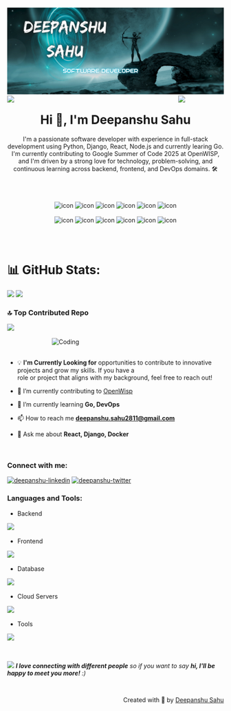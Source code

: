 ![logo](banner.png)
<img align="left" src="https://user-images.githubusercontent.com/65187002/144930161-2f783401-8d27-4fdf-a2f7-cc0ba32f1f1f.gif" width="21%" style="display:inline;"><img align="right" src="https://user-images.githubusercontent.com/65187002/144930161-2f783401-8d27-4fdf-a2f7-cc0ba32f1f1f.gif" width="21%" style="display:inline;">

<h1 align="center">Hi 👋, I'm Deepanshu Sahu</h1>

<div align="center" style="max-width: 800px; margin: auto;">
  <p> I'm a passionate software developer with experience in full-stack development using Python, Django, React, Node.js and currently learing Go. I'm currently contributing to Google Summer of Code 2025 at OpenWISP, and I'm driven by a strong love for technology, problem-solving, and continuous learning across backend, frontend, and DevOps domains. 🛠️</p>
</div>

<br><br>


<div align="center">
 <img src="https://techstack-generator.vercel.app/cpp-icon.svg" alt="icon" width="50" height="50" />
 <img src="https://techstack-generator.vercel.app/python-icon.svg" alt="icon" width="50" height="50" />
 <img src="https://techstack-generator.vercel.app/django-icon.svg" alt="icon" width="50" height="50" />
 <img src="https://techstack-generator.vercel.app/mysql-icon.svg" alt="icon" width="50" height="50" />
 <img src="https://techstack-generator.vercel.app/docker-icon.svg" alt="icon" width="50" height="50" />
 <img src="https://techstack-generator.vercel.app/aws-icon.svg" alt="icon" width="50" height="50" />
</div>

<br>

<div align="center">
  <img src="https://techstack-generator.vercel.app/react-icon.svg" alt="icon" width="50" height="50" />
  <img src="https://techstack-generator.vercel.app/js-icon.svg" alt="icon"width="50" height="50" />
  <img src="https://techstack-generator.vercel.app/ts-icon.svg" alt="icon" width="50" height="50" />
  <img src="https://techstack-generator.vercel.app/redux-icon.svg" alt="icon" width="50" height="50" />
  <img src="https://techstack-generator.vercel.app/restapi-icon.svg" alt="icon" width="50" height="50" />
  <img src="https://techstack-generator.vercel.app/nginx-icon.svg" alt="icon" width="50" height="50" />
</div>

<br><br>
<!-- <img src="https://imgur.com/dBaSKWF.gif" height="20" width="100%"> -->

# 📊 GitHub Stats:
![](https://github-readme-stats.vercel.app/api?username=dee077&theme=radical&hide_border=false&include_all_commits=false&count_private=true)
![](https://github-readme-streak-stats.herokuapp.com/?user=dee077&theme=radical&hide_border=false)<br/>
### 🔝 Top Contributed Repo
![](https://github-contributor-stats.vercel.app/api?username=dee077&limit=5&theme=dark&combine_all_yearly_contributions=true)

<!-- <img src="https://i.imgur.com/dBaSKWF.gif" height="20" width="100%"> -->

<img align="right" alt="Coding" width="400" src="https://user-images.githubusercontent.com/74038190/229223263-cf2e4b07-2615-4f87-9c38-e37600f8381a.gif">
<br><br>

- 💡 **I'm Currently Looking for** opportunities to contribute to innovative projects and grow my skills. If you have a  
  role or project that aligns with my background, feel free to reach out!

- 🔭 I’m currently contributing to [OpenWisp](https://github.com/openwisp)

- 🌱 I’m currently learning **Go, DevOps**

- 📫 How to reach me **deepanshu.sahu2811@gmail.com**

- 💬 Ask me about **React, Django, Docker**

<br>
<h3 align="left">Connect with me:</h3>


<a href="https://linkedin.com/in/deepanshu-sahu-1a14151a8" target="blank"><img align="" src="https://raw.githubusercontent.com/rahuldkjain/github-profile-readme-generator/master/src/images/icons/Social/linked-in-alt.svg" alt="deepanshu-linkedin" height="30" width="40" /></a>
<a href="https://x.com/DeepanshuS2156" target="blank"><img align="" src="https://raw.githubusercontent.com/rahuldkjain/github-profile-readme-generator/master/src/images/icons/Social/twitter.svg" alt="deepanshu-twitter" height="30" width="40" /></a>

<!-- <img src="https://i.imgur.com/dBaSKWF.gif" height="20" width="100%"> -->

<h3 align="left">Languages and Tools:</h3>

- Backend
<p align="left">
  <a href="https://skillicons.dev">
    <img src="https://skillicons.dev/icons?i=django,nodejs,fastapi,express" />
  </a>
</p>

- Frontend
<p align="left">
  <a href="https://skillicons.dev">
    <img src="https://skillicons.dev/icons?i=ts,js,react,redux,tailwind,materialui" />
  </a>
</p>

- Database
<p align="left">
  <a href="https://skillicons.dev">
    <img src="https://skillicons.dev/icons?i=mongodb,mysql,postgresql" />
  </a>
</p>

- Cloud Servers
<p align="left">
  <a href="https://skillicons.dev">
    <img src="https://skillicons.dev/icons?i=aws,firebase,cloudflare" />
  </a>
</p>

- Tools
<p align="left">
  <a href="https://skillicons.dev">
    <img src="https://skillicons.dev/icons?i=git,github,docker,vscode,postman,linux" />
  </a>
</p>

<br/>

<!-- <img src="https://i.imgur.com/dBaSKWF.gif" height="20" width="100%"> -->

<img src="https://media.giphy.com/media/LnQjpWaON8nhr21vNW/giphy.gif" width="60"> <em><b>I love connecting with different people</b> so if you want to say <b>hi, I'll be happy to meet you more!</b> :)</em>

<br>
<p align="right" > Created with 🧡 by <a href="https://deepanshu-sahu-portfolio.netlify.app/">Deepanshu Sahu</a></p>
